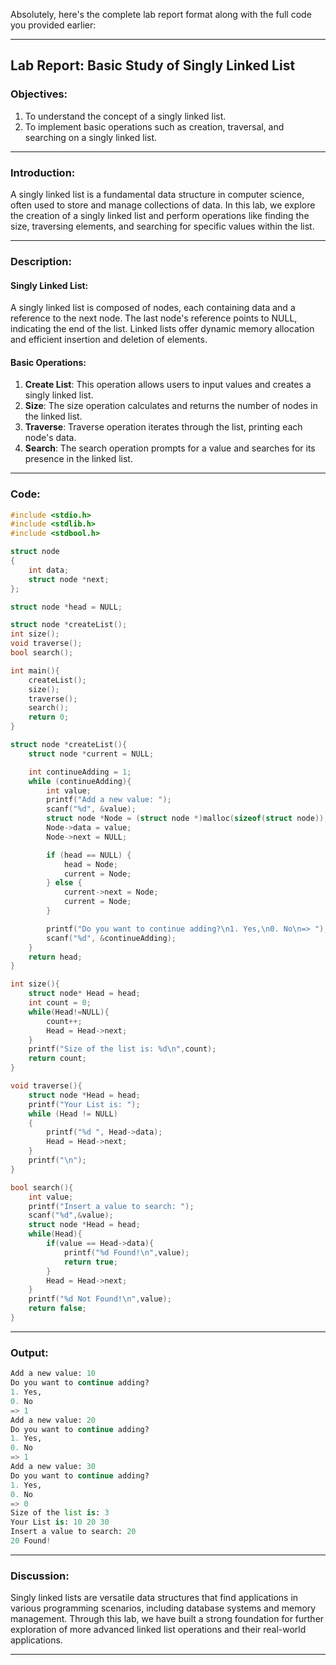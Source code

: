 Absolutely, here's the complete lab report format along with the full code you provided earlier:

---

## Lab Report: Basic Study of Singly Linked List

### Objectives:
1. To understand the concept of a singly linked list.
2. To implement basic operations such as creation, traversal, and searching on a singly linked list.

---

### Introduction:
A singly linked list is a fundamental data structure in computer science, often used to store and manage collections of data. In this lab, we explore the creation of a singly linked list and perform operations like finding the size, traversing elements, and searching for specific values within the list.

---

### Description:
#### Singly Linked List:
A singly linked list is composed of nodes, each containing data and a reference to the next node. The last node's reference points to NULL, indicating the end of the list. Linked lists offer dynamic memory allocation and efficient insertion and deletion of elements.

#### Basic Operations:
1. **Create List**: This operation allows users to input values and creates a singly linked list.
2. **Size**: The size operation calculates and returns the number of nodes in the linked list.
3. **Traverse**: Traverse operation iterates through the list, printing each node's data.
4. **Search**: The search operation prompts for a value and searches for its presence in the linked list.

---

### Code:
```c
#include <stdio.h>
#include <stdlib.h>
#include <stdbool.h>

struct node
{
    int data;
    struct node *next;
};

struct node *head = NULL;

struct node *createList();
int size();
void traverse();
bool search();

int main(){
    createList();
    size();
    traverse();
    search();
    return 0;
}

struct node *createList(){
    struct node *current = NULL;

    int continueAdding = 1;
    while (continueAdding){
        int value;
        printf("Add a new value: ");
        scanf("%d", &value);
        struct node *Node = (struct node *)malloc(sizeof(struct node));
        Node->data = value;
        Node->next = NULL;

        if (head == NULL) {
            head = Node;
            current = Node;
        } else {
            current->next = Node;
            current = Node;
        }

        printf("Do you want to continue adding?\n1. Yes,\n0. No\n=> ");
        scanf("%d", &continueAdding);
    }
    return head;
}

int size(){
    struct node* Head = head;
    int count = 0;
    while(Head!=NULL){
        count++;
        Head = Head->next;
    }    
    printf("Size of the list is: %d\n",count);
    return count;
}

void traverse(){
    struct node *Head = head;
    printf("Your List is: ");
    while (Head != NULL)
    {
        printf("%d ", Head->data);
        Head = Head->next;
    }
    printf("\n");
}

bool search(){
    int value;
    printf("Insert a value to search: ");
    scanf("%d",&value);
    struct node *Head = head;
    while(Head){
        if(value == Head->data){
            printf("%d Found!\n",value);
            return true;
        }
        Head = Head->next;
    }
    printf("%d Not Found!\n",value);
    return false;
}
```

---

### Output:
```python
Add a new value: 10
Do you want to continue adding?
1. Yes,
0. No
=> 1
Add a new value: 20
Do you want to continue adding?
1. Yes,
0. No
=> 1
Add a new value: 30
Do you want to continue adding?
1. Yes,
0. No
=> 0
Size of the list is: 3
Your List is: 10 20 30
Insert a value to search: 20
20 Found!
```

---

### Discussion:
Singly linked lists are versatile data structures that find applications in various programming scenarios, including database systems and memory management. Through this lab, we have built a strong foundation for further exploration of more advanced linked list operations and their real-world applications.

---